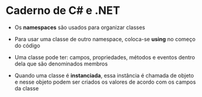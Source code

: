 # Caderno de C# e .NET

- Os **namespaces** são usados para organizar classes
- Para usar uma classe de outro namespace, coloca-se **using** no começo do código

- Uma classe pode ter: campos, propriedades, métodos e eventos dentro dela que são denominados membros
- Quando uma classe é **instanciada**, essa instância é chamada de objeto e nesse objeto podem ser criados os valores de acordo com os campos da classe
